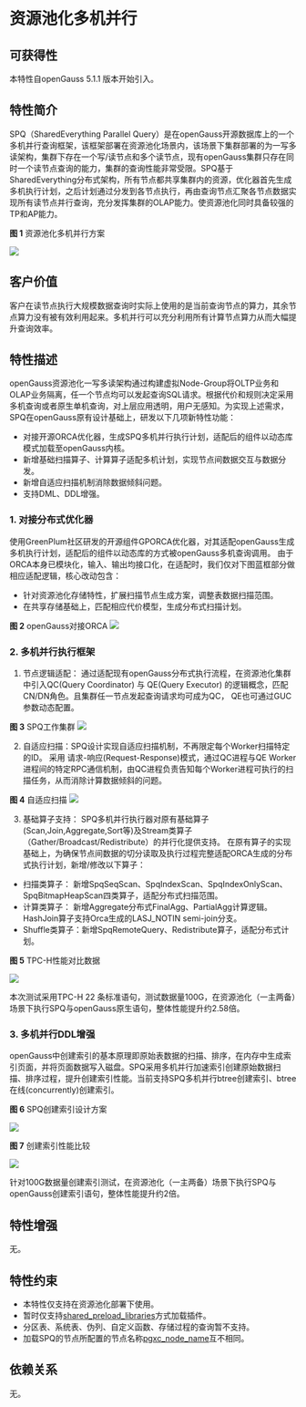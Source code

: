 # 资源池化多机并行

## 可获得性<a name="section15406143204715"></a>

本特性自openGauss 5.1.1 版本开始引入。

## 特性简介<a name="section740615433477"></a>

SPQ（SharedEverything Parallel Query）是在openGauss开源数据库上的一个多机并行查询框架，该框架部署在资源池化场景内，该场景下集群部署的为一写多读架构，集群下存在一个写/读节点和多个读节点，现有openGauss集群只存在同时一个读节点查询的能力，集群的查询性能非常受限。SPQ基于SharedEverything分布式架构，所有节点都共享集群内的资源，优化器首先生成多机执行计划，之后计划通过分发到各节点执行，再由查询节点汇聚各节点数据实现所有读节点并行查询，充分发挥集群的OLAP能力。使资源池化同时具备较强的TP和AP能力。

**图 1**  资源池化多机并行方案<a name="fig114741818101675"></a>  

![](figures/SharedEverything-Parallel-Query.png)

## 客户价值<a name="section13406743164715"></a>

客户在读节点执行大规模数据查询时实际上使用的是当前查询节点的算力，其余节点算力没有被有效利用起来。多机并行可以充分利用所有计算节点算力从而大幅提升查询效率。

## 特性描述<a name="section16406154310471"></a>

openGauss资源池化一写多读架构通过构建虚拟Node-Group将OLTP业务和OLAP业务隔离，任一个节点均可以发起查询SQL请求。根据代价和规则决定采用多机查询或者原生单机查询，对上层应用透明，用户无感知。为实现上述需求，SPQ在openGauss原有设计基础上，研发以下几项新特性功能：

- 对接开源ORCA优化器，生成SPQ多机并行执行计划，适配后的组件以动态库模式加载至openGauss内核。
- 新增基础扫描算子、计算算子适配多机计划，实现节点间数据交互与数据分发。
- 新增自适应扫描机制消除数据倾斜问题。
- 支持DML、DDL增强。

### 1. 对接分布式优化器
使用GreenPlum社区研发的开源组件GPORCA优化器，对其适配openGauss生成多机执行计划，适配后的组件以动态库的方式被openGauss多机查询调用。 由于ORCA本身已模块化，输入、输出均接口化，在适配时，我们仅对下图蓝框部分做相应适配逻辑，核心改动包含：

- 针对资源池化存储特性，扩展扫描节点生成方案，调整表数据扫描范围。
- 在共享存储基础上，匹配相应代价模型，生成分布式扫描计划。

**图 2**  openGauss对接ORCA
![](figures/SPQ_Orca.png)
### 2. 多机并行执行框架
1) 节点逻辑适配： 通过适配现有openGauss分布式执行流程，在资源池化集群中引入QC(Query Coordinator) 与 QE(Query Executor) 的逻辑概念，匹配CN/DN角色。且集群任一节点发起查询请求均可成为QC， QE也可通过GUC参数动态配置。

**图 3**  SPQ工作集群
![](figures/SPQ_cluster.png)

2) 自适应扫描：SPQ设计实现自适应扫描机制，不再限定每个Worker扫描特定的ID。 采用 请求-响应(Request-Response)模式，通过QC进程与QE Worker进程间的特定RPC通信机制，由QC进程负责告知每个Worker进程可执行的扫描任务，从而消除计算数据倾斜的问题。

**图 4**  自适应扫描
![](figures/SPQ_adps.png)

3) 基础算子支持： SPQ多机并行执行器对原有基础算子(Scan,Join,Aggregate,Sort等)及Stream类算子（Gather/Broadcast/Redistribute）的并行化提供支持。 在原有算子的实现基础上，为确保节点间数据的切分读取及执行过程完整适配ORCA生成的分布式执行计划，新增/修改以下算子：
- 扫描类算子： 新增SpqSeqScan、SpqIndexScan、SpqIndexOnlyScan、SpqBitmapHeapScan四类算子，适配分布式扫描范围。
- 计算类算子： 新增Aggregate分布式FinalAgg、PartialAgg计算逻辑。HashJoin算子支持Orca生成的LASJ_NOTIN semi-join分支。
- Shuffle类算子：新增SpqRemoteQuery、Redistribute算子，适配分布式计划。

**图 5**  TPC-H性能对比数据

![](figures/SPQ_tpch.png)

本次测试采用TPC-H 22 条标准语句，测试数据量100G，在资源池化（一主两备）场景下执行SPQ与openGauss原生语句，整体性能提升约2.58倍。

### 3. 多机并行DDL增强
openGauss中创建索引的基本原理即原始表数据的扫描、排序，在内存中生成索引页面，并将页面数据写入磁盘。SPQ采用多机并行加速索引创建原始数据扫描、排序过程，提升创建索引性能。当前支持SPQ多机并行btree创建索引、btree在线(concurrently)创建索引。

**图 6**  SPQ创建索引设计方案

![](figures/SPQ_ddl.png)


**图 7**  创建索引性能比较

![](figures/SPQ_index.png)

针对100G数据量创建索引测试，在资源池化（一主两备）场景下执行SPQ与openGauss创建索引语句，整体性能提升约2倍。

## 特性增强<a name="section1340684315478"></a>

无。

## 特性约束<a name="section06531946143616"></a>

- 本特性仅支持在资源池化部署下使用。
- 暂时仅支持[shared_preload_libraries](../DatabaseReference/内核资源使用.md)方式加载插件。
- 分区表、系统表、伪列、自定义函数、存储过程的查询暂不支持。
- 加载SPQ的节点所配置的节点名称[pgxc_node_name](../DatabaseReference/openGauss事务.md)互不相同。

## 依赖关系<a name="section8406643144716"></a>
无。
